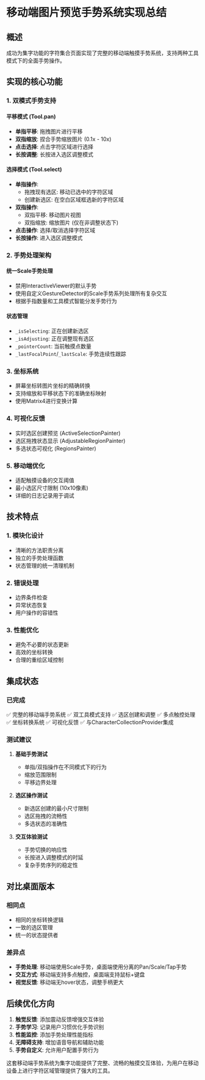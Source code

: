 # 移动端图片预览手势系统实现总结

## 概述

成功为集字功能的字符集合页面实现了完整的移动端触摸手势系统，支持两种工具模式下的全面手势操作。

## 实现的核心功能

### 1. 双模式手势支持

#### 平移模式 (Tool.pan)

- **单指平移**: 拖拽图片进行平移
- **双指缩放**: 捏合手势缩放图片 (0.1x - 10x)
- **点击选择**: 点击字符区域进行选择
- **长按调整**: 长按进入选区调整模式

#### 选择模式 (Tool.select)  

- **单指操作**:
  - 拖拽现有选区: 移动已选中的字符区域
  - 创建新选区: 在空白区域框选新的字符区域
- **双指操作**:
  - 双指平移: 移动图片视图
  - 双指缩放: 缩放图片 (仅在非调整状态下)
- **点击操作**: 选择/取消选择字符区域
- **长按操作**: 进入选区调整模式

### 2. 手势处理架构

#### 统一Scale手势处理

- 禁用InteractiveViewer的默认手势
- 使用自定义GestureDetector的Scale手势系列处理所有复杂交互
- 根据手指数量和工具模式智能分发手势行为

#### 状态管理

- `_isSelecting`: 正在创建新选区
- `_isAdjusting`: 正在调整现有选区  
- `_pointerCount`: 当前触摸点数量
- `_lastFocalPoint`/`_lastScale`: 手势连续性跟踪

### 3. 坐标系统

- 屏幕坐标转图片坐标的精确转换
- 支持缩放和平移状态下的准确坐标映射
- 使用Matrix4进行变换计算

### 4. 可视化反馈

- 实时选区创建预览 (ActiveSelectionPainter)
- 选区拖拽状态显示 (AdjustableRegionPainter)
- 多选状态可视化 (RegionsPainter)

### 5. 移动端优化

- 适配触摸设备的交互阈值
- 最小选区尺寸限制 (10x10像素)
- 详细的日志记录用于调试

## 技术特点

### 1. 模块化设计

- 清晰的方法职责分离
- 独立的手势处理函数
- 状态管理的统一清理机制

### 2. 错误处理

- 边界条件检查
- 异常状态恢复
- 用户操作的容错性

### 3. 性能优化

- 避免不必要的状态更新
- 高效的坐标转换
- 合理的重绘区域控制

## 集成状态

### 已完成

✅ 完整的移动端手势系统
✅ 双工具模式支持
✅ 选区创建和调整
✅ 多点触控处理
✅ 坐标转换系统
✅ 可视化反馈
✅ 与CharacterCollectionProvider集成

### 测试建议

1. **基础手势测试**
   - 单指/双指操作在不同模式下的行为
   - 缩放范围限制
   - 平移边界处理

2. **选区操作测试**
   - 新选区创建的最小尺寸限制
   - 选区拖拽的流畅性
   - 多选状态的准确性

3. **交互体验测试**
   - 手势切换的响应性
   - 长按进入调整模式的时延
   - 复杂手势序列的稳定性

## 对比桌面版本

### 相同点

- 相同的坐标转换逻辑
- 一致的选区管理
- 统一的状态提供者

### 差异点

- **手势处理**: 移动端使用Scale手势，桌面端使用分离的Pan/Scale/Tap手势
- **交互方式**: 移动端支持多点触控，桌面端支持鼠标+键盘
- **视觉反馈**: 移动端无hover状态，调整手柄更大

## 后续优化方向

1. **触觉反馈**: 添加震动反馈增强交互体验
2. **手势学习**: 记录用户习惯优化手势识别
3. **性能监控**: 添加手势处理性能指标
4. **无障碍支持**: 增加语音导航和辅助功能
5. **手势自定义**: 允许用户配置手势行为

这套移动端手势系统为集字功能提供了完整、流畅的触摸交互体验，为用户在移动设备上进行字符区域管理提供了强大的工具。
